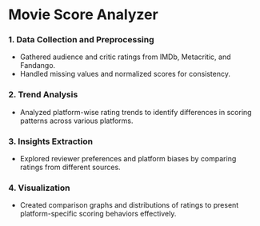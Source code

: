 # Movie Score Analyzer

### 1. Data Collection and Preprocessing
- Gathered audience and critic ratings from IMDb, Metacritic, and Fandango.
- Handled missing values and normalized scores for consistency.

### 2. Trend Analysis
- Analyzed platform-wise rating trends to identify differences in scoring patterns across various platforms.

### 3. Insights Extraction
- Explored reviewer preferences and platform biases by comparing ratings from different sources.

### 4. Visualization
- Created comparison graphs and distributions of ratings to present platform-specific scoring behaviors effectively.
